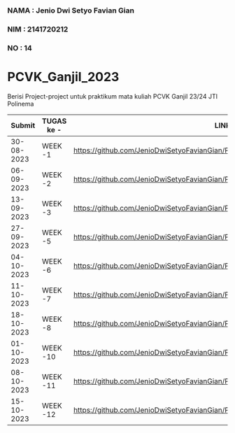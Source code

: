 ### NAMA  : Jenio Dwi Setyo Favian Gian
### NIM   : 2141720212
### NO    : 14
# PCVK_Ganjil_2023
Berisi Project-project untuk praktikum mata kuliah PCVK Ganjil 23/24 JTI Polinema

|    Submit    | TUGAS ke - | LINK |
| ---------- | ------- | ------- |
| 30-08-2023 | WEEK -1 | https://github.com/JenioDwiSetyoFavianGian/PCVK_Ganjil_2023/blob/main/Week1.ipynb |
| 06-09-2023 | WEEK -2 | https://github.com/JenioDwiSetyoFavianGian/PCVK_Ganjil_2023/blob/main/Week2.ipynb |
| 13-09-2023 | WEEK -3 | https://github.com/JenioDwiSetyoFavianGian/PCVK_Ganjil_2023/blob/main/week3.ipynb |
| 27-09-2023 | WEEK -5 | https://github.com/JenioDwiSetyoFavianGian/PCVK_Ganjil_2023/blob/main/Week5.ipynb |
| 04-10-2023 | WEEK -6 | https://github.com/JenioDwiSetyoFavianGian/PCVK_Ganjil_2023/blob/main/Week6.ipynb |
| 11-10-2023 | WEEK -7 | https://github.com/JenioDwiSetyoFavianGian/PCVK_Ganjil_2023/blob/main/Week7.ipynb |
| 18-10-2023 | WEEK -8 | https://github.com/JenioDwiSetyoFavianGian/PCVK_Ganjil_2023/blob/main/Week8.ipynb |
| 01-10-2023 | WEEK -10 | https://github.com/JenioDwiSetyoFavianGian/PCVK_Ganjil_2023/blob/main/Week10.ipynb |
| 08-10-2023 | WEEK -11 | https://github.com/JenioDwiSetyoFavianGian/PCVK_Ganjil_2023/blob/main/Week11.ipynb |
| 15-10-2023 | WEEK -12 | https://github.com/JenioDwiSetyoFavianGian/PCVK_Ganjil_2023/blob/main/Week12.ipynb |
